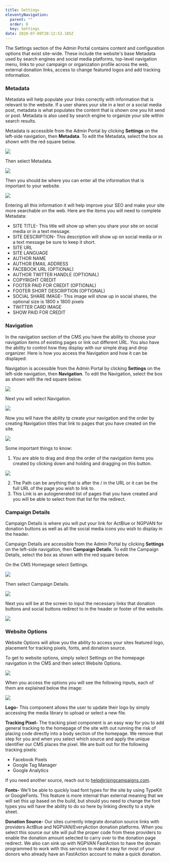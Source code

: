 ```yaml
---
title: Settings
eleventyNavigation:
  parent: ""
  order: 0
  key: Settings
date: 2020-07-09T20:12:53.185Z
---
```

The Settings section of the Admin Portal contains content and configuration options that exist site-wide. These include the website's base Metadata used by search engines and social media platforms, top-level navigation menu, links to your campaign or organization profile across the web, external donation links, access to change featured logos and add tracking information.

### Metadata

Metadata will help populate your links correctly with information that is relevant to the website. If a user shares your site in a text or a social media post, metadata is what populates the content that is shown one you hit send or post. Metadata is also used by search engine to organize your site within search results.

Metadata is accessible from the Admin Portal by clicking **Settings** on the left-side navigation, then **Metadata**. To edit the Metadata, select the box as shown with the red square below.

![](/img/uploads/content_manager-9-.png)

Then select Metadata.

![](/img/uploads/content_manager-10-.png)

Then you should be where you can enter all the information that is important to your website.

![](/img/uploads/screen-shot-2020-07-20-at-4.29.29-pm.png)

Entering all this information it will help improve your SEO and make your site more searchable on the web. Here are the items you will need to complete Metadata:

* SITE TITLE- This title will show up when you share your site on social media or in a text message. 
* SITE DESCRIPTION- This description will show up on social media or in a text message be sure to keep it short. 
* SITE URL
* SITE LANGUAGE
* AUTHOR NAME
* AUTHOR EMAIL ADDRESS
* FACEBOOK URL (OPTIONAL)
* AUTHOR TWITTER HANDLE (OPTIONAL)
* COPYRIGHT CREDIT 
* FOOTER PAID FOR CREDIT (OPTIONAL)
* FOOTER SHORT DESCRIPTION (OPTIONAL)
* SOCIAL SHARE IMAGE- This image will show up in social shares, the optional size is 1800 x 1800 pixels
* TWITTER CARD IMAGE
* SHOW PAID FOR CREDIT

### Navigation

In the navigation section of the CMS you have the ability to choose your navigation items of existing pages or link out different URL. You also have the ability to control how they display with our simple drag and drop organizer. Here is how you access the Navigation and how it can be displayed:

Navigation is accessible from the Admin Portal by clicking **Settings** on the left-side navigation, then **Navigation**. To edit the Navigation, select the box as shown with the red square below.

![](/img/uploads/content_manager-9-.png)

Next you will select Navigation.

![](/img/uploads/content_manager-11-.png)

Now you will have the ability tp create your navigation and the order by creating Navigation titles that link to pages that you have created on the site. 

![](/img/uploads/screen-shot-2020-07-20-at-4.44.14-pm.png)

Some important things to know:

1. You are able to drag and drop the order of the navigation items you created by clicking down and holding and dragging on this button.

![](/img/uploads/screen-shot-2020-07-20-at-4.45.28-pm.png)

2. The Path can be anything that is after the / in the URL or it can be the full URL of the page you wish to link to.
3. This Link is an autogenerated list of pages that you have created and you will be able to select from that list for the redirect. 

### Campaign Details

Campaign Details is where you will put your link for ActBlue or NGPVAN for donation buttons as well as all the social media icons you wish to display in the header. 

Campaign Details are accessible from the Admin Portal by clicking **Settings** on the left-side navigation, then **Campaign Details**. To edit the Campaign Details, select the box as shown with the red square below.

On the CMS Homepage select Settings.

![](/img/uploads/content_manager-9-.png)

Then select Campaign Details.

![](/img/uploads/content_manager-12-.png)

Next you will be at the screen to input the necessary links that donation buttons and social buttons redirect to in the header or footer of the website. 

![](/img/uploads/content_manager-13-.png)

### **Website Options**

Website Options will allow you the ability to access your sites featured logo, placement for tracking pixels, fonts, and donation source. 

To get to website options, simply select Settings on the homepage navigation in the CMS and then select Website Options. 

![](/img/uploads/content-manager-1-websiteoptions.png)

When you access the options you will see the following inputs, each of them are explained below the image:

![](/img/uploads/content-manager-websiteoptions-inside-.png)

**Logo-** This component allows the user to update their logo by simply accessing the media library to upload or select a new file. 

**Tracking Pixel-** The tracking pixel component is an easy way for you to add general tracking to the homepage of the site with out running the risk of placing code directly into a body section of the homepage. We remove that step for you and when you select which source and apply the unique identifier our CMS places the pixel. We are built out for the following tracking pixels:

* Facebook Pixels
* Google Tag Manager
* Google Analytics

If you need another source, reach out to help@risingcampaigns.com. 

**Fonts-** We'll be able to quickly load font types for the site by using TypeKit or GoogleFonts. This feature is more internal than external meaning that we will set this up based on the build, but should you need to change the font types you will have the ability to do so here by linking directly to a style sheet. 

**Donation Source-** Our sites currently integrate donation source links with providers ActBlue and NGPVAN/EveryAction donation platforms. When you select this source our site will pull the proper code from these providers to enable the donation amount selected to carry over to the donation page redirect. We also can sink up with NGPVAN FastAction to have the domain programmed to work with this services to make it easy for most of your donors who already have an FastAction account to make a quick donation.